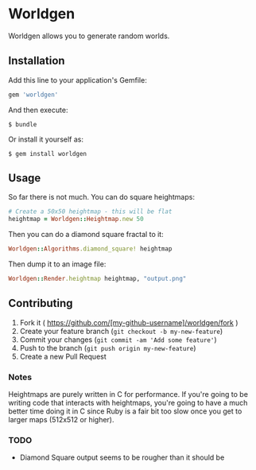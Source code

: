 # Worldgen

Worldgen allows you to generate random worlds.

## Installation

Add this line to your application's Gemfile:

```ruby
gem 'worldgen'
```

And then execute:

    $ bundle

Or install it yourself as:

    $ gem install worldgen

## Usage

So far there is not much. You can do square heightmaps:

```ruby
# Create a 50x50 heightmap - this will be flat
heightmap = Worldgen::Heightmap.new 50
```

Then you can do a diamond square fractal to it:

```ruby
Worldgen::Algorithms.diamond_square! heightmap
```

Then dump it to an image file:

```ruby
Worldgen::Render.heightmap heightmap, "output.png"
```

## Contributing

1. Fork it ( https://github.com/[my-github-username]/worldgen/fork )
2. Create your feature branch (`git checkout -b my-new-feature`)
3. Commit your changes (`git commit -am 'Add some feature'`)
4. Push to the branch (`git push origin my-new-feature`)
5. Create a new Pull Request

### Notes

Heightmaps are purely written in C for performance. If you're going to be
writing code that interacts with heightmaps, you're going to have a much
better time doing it in C since Ruby is a fair bit too slow once you get to
larger maps (512x512 or higher).

### TODO

* Diamond Square output seems to be rougher than it should be
